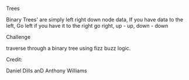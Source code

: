Trees

Binary Trees' are simply left right down node data, If you have data to the left, Go left if you have it to the right go right, up - up, down - down

Challenge

traverse through a binary tree using fizz buzz logic.

Credit:

Daniel Dills anD Anthony Williams